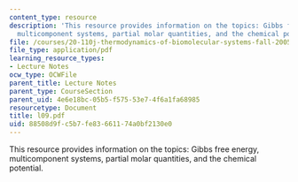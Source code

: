 ```yaml
---
content_type: resource
description: 'This resource provides information on the topics: Gibbs free energy,
  multicomponent systems, partial molar quantities, and the chemical potential.'
file: /courses/20-110j-thermodynamics-of-biomolecular-systems-fall-2005/88508d9fc5b7fe83661174a0bf2130e0_l09.pdf
file_type: application/pdf
learning_resource_types:
- Lecture Notes
ocw_type: OCWFile
parent_title: Lecture Notes
parent_type: CourseSection
parent_uid: 4e6e18bc-05b5-f575-53e7-4f6a1fa68985
resourcetype: Document
title: l09.pdf
uid: 88508d9f-c5b7-fe83-6611-74a0bf2130e0
---
```

This resource provides information on the topics: Gibbs free energy, multicomponent systems, partial molar quantities, and the chemical potential.

